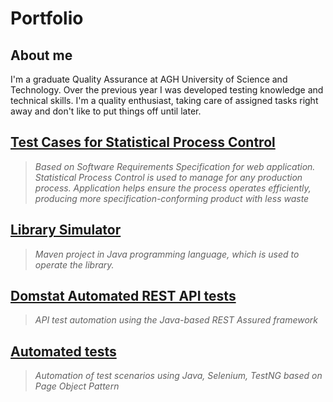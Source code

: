 # Portfolio
## About me
I'm a graduate Quality Assurance at AGH University of Science and Technology. Over the previous year I was developed testing knowledge and technical skills. I'm a quality enthusiast, taking care of assigned tasks right away and don't like to put things off until later.


## [Test Cases for Statistical Process Control](https://link-url-here.org) 
> *Based on Software Requirements Specification for web application. Statistical Process Control is used to manage for any production process. Application helps ensure the process operates efficiently, producing more specification-conforming product with less waste*
## [Library Simulator](https://gitlab.com/MichnaSylwia/project-library-simulator)
> *Maven project in Java programming language, which is used to operate the library.*
## [Domstat Automated REST API tests](https://link-url-here.org)
> *API test automation using the Java-based REST Assured framework*
## [Automated tests](https://link-url-here.org)
> *Automation of test scenarios using Java, Selenium, TestNG based on Page Object Pattern*
